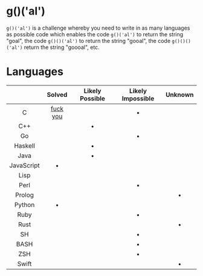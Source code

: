 # g()('al')

`g()('al')` is a challenge whereby you need to write in as many languages as
possible code which enables the code `g()('al')` to return the string "goal",
the code `g()()('al')` to return the string "gooal", the code `g()()()('al')`
return the string "goooal", etc.

# Languages

|               | Solved            | Likely Possible | Likely Impossible | Unknown |
|:-------------:|:-----------------:|:---------------:|:-----------------:|:-------:|
| C             | [fuck you][c-sol] |                 | &bull;            |         |
| C++           |                   | &bull;          |                   |         |
| Go            |                   |                 | &bull;            |         |
| Haskell       |                   | &bull;          |                   |         |
| Java          |                   | &bull;          |                   |         |
| JavaScript    | &bull;            |                 |                   |         |
| Lisp          |                   |                 |                   |         |
| Perl          |                   |                 | &bull;            |         |
| Prolog        |                   |                 |                   | &bull;  |
| Python        | &bull;            |                 |                   |         |
| Ruby          |                   |                 | &bull;            |         |
| Rust          |                   |                 |                   | &bull;  |
| SH            |                   |                 | &bull;            |         |
| BASH          |                   |                 | &bull;            |         |
| ZSH           |                   |                 | &bull;            |         |
| Swift         |                   |                 |                   | &bull;  |

[c-sol]: https://github.com/eatnumber1/goal/tree/master/solutions/c "This is bad and you should feel bad"
